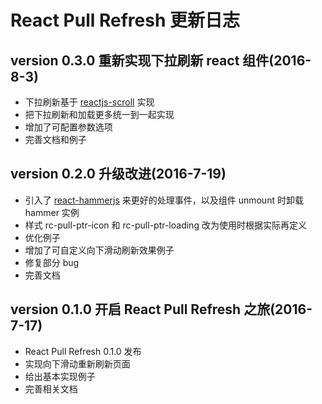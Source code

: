# React Pull Refresh 更新日志

## version 0.3.0  重新实现下拉刷新 react 组件(2016-8-3)

* 下拉刷新基于 [reactjs-scroll](https://github.com/reactjs-ui/reactjs-scroll) 实现
* 把下拉刷新和加载更多统一到一起实现
* 增加了可配置参数选项
* 完善文档和例子

## version 0.2.0  升级改进(2016-7-19)

* 引入了 [react-hammerjs](https://github.com/JedWatson/react-hammerjs) 来更好的处理事件，以及组件 unmount 时卸载 hammer 实例
* 样式 rc-pull-ptr-icon 和 rc-pull-ptr-loading 改为使用时根据实际再定义
* 优化例子
* 增加了可自定义向下滑动刷新效果例子
* 修复部分 bug
* 完善文档

## version 0.1.0  开启 React Pull Refresh 之旅(2016-7-17)

* React Pull Refresh 0.1.0 发布
* 实现向下滑动重新刷新页面
* 给出基本实现例子
* 完善相关文档

